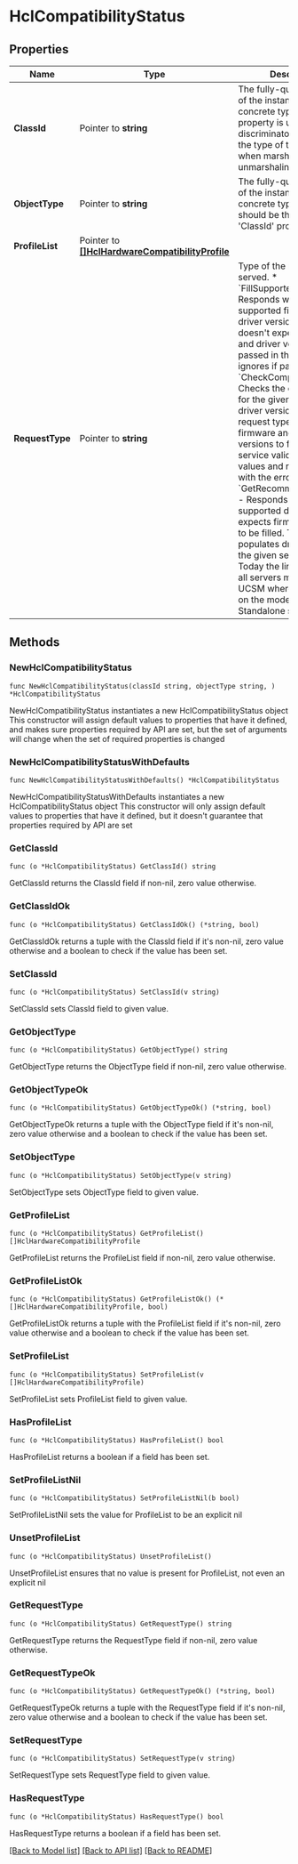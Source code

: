 # HclCompatibilityStatus

## Properties

Name | Type | Description | Notes
------------ | ------------- | ------------- | -------------
**ClassId** | Pointer to **string** | The fully-qualified name of the instantiated, concrete type. This property is used as a discriminator to identify the type of the payload when marshaling and unmarshaling data. | [default to "hcl.CompatibilityStatus"]
**ObjectType** | Pointer to **string** | The fully-qualified name of the instantiated, concrete type. The value should be the same as the &#39;ClassId&#39; property. | [default to "hcl.CompatibilityStatus"]
**ProfileList** | Pointer to [**[]HclHardwareCompatibilityProfile**](hcl.HardwareCompatibilityProfile.md) |  | [optional] 
**RequestType** | Pointer to **string** | Type of the request to be served. * &#x60;FillSupportedVersions&#x60; - Responds with the supported firmware and driver versions. The API doesn&#39;t expect firmware and driver versions to be passed in the request and ignores if passed. * &#x60;CheckCompatibility&#x60; - Checks the compatibility for the given firmware and driver versions. This request type expects the firmware and driver versions to filled and the service validates the values and responds back with the error codes. * &#x60;GetRecommendedDrivers&#x60; - Responds with the supported drivers. The API expects firmware version to be filled. The API populates driver ISO url for the given server model. Today the link is same for all servers managed by UCSM whereas it depends on the model for Standalone servers. | [optional] [default to "FillSupportedVersions"]

## Methods

### NewHclCompatibilityStatus

`func NewHclCompatibilityStatus(classId string, objectType string, ) *HclCompatibilityStatus`

NewHclCompatibilityStatus instantiates a new HclCompatibilityStatus object
This constructor will assign default values to properties that have it defined,
and makes sure properties required by API are set, but the set of arguments
will change when the set of required properties is changed

### NewHclCompatibilityStatusWithDefaults

`func NewHclCompatibilityStatusWithDefaults() *HclCompatibilityStatus`

NewHclCompatibilityStatusWithDefaults instantiates a new HclCompatibilityStatus object
This constructor will only assign default values to properties that have it defined,
but it doesn't guarantee that properties required by API are set

### GetClassId

`func (o *HclCompatibilityStatus) GetClassId() string`

GetClassId returns the ClassId field if non-nil, zero value otherwise.

### GetClassIdOk

`func (o *HclCompatibilityStatus) GetClassIdOk() (*string, bool)`

GetClassIdOk returns a tuple with the ClassId field if it's non-nil, zero value otherwise
and a boolean to check if the value has been set.

### SetClassId

`func (o *HclCompatibilityStatus) SetClassId(v string)`

SetClassId sets ClassId field to given value.


### GetObjectType

`func (o *HclCompatibilityStatus) GetObjectType() string`

GetObjectType returns the ObjectType field if non-nil, zero value otherwise.

### GetObjectTypeOk

`func (o *HclCompatibilityStatus) GetObjectTypeOk() (*string, bool)`

GetObjectTypeOk returns a tuple with the ObjectType field if it's non-nil, zero value otherwise
and a boolean to check if the value has been set.

### SetObjectType

`func (o *HclCompatibilityStatus) SetObjectType(v string)`

SetObjectType sets ObjectType field to given value.


### GetProfileList

`func (o *HclCompatibilityStatus) GetProfileList() []HclHardwareCompatibilityProfile`

GetProfileList returns the ProfileList field if non-nil, zero value otherwise.

### GetProfileListOk

`func (o *HclCompatibilityStatus) GetProfileListOk() (*[]HclHardwareCompatibilityProfile, bool)`

GetProfileListOk returns a tuple with the ProfileList field if it's non-nil, zero value otherwise
and a boolean to check if the value has been set.

### SetProfileList

`func (o *HclCompatibilityStatus) SetProfileList(v []HclHardwareCompatibilityProfile)`

SetProfileList sets ProfileList field to given value.

### HasProfileList

`func (o *HclCompatibilityStatus) HasProfileList() bool`

HasProfileList returns a boolean if a field has been set.

### SetProfileListNil

`func (o *HclCompatibilityStatus) SetProfileListNil(b bool)`

 SetProfileListNil sets the value for ProfileList to be an explicit nil

### UnsetProfileList
`func (o *HclCompatibilityStatus) UnsetProfileList()`

UnsetProfileList ensures that no value is present for ProfileList, not even an explicit nil
### GetRequestType

`func (o *HclCompatibilityStatus) GetRequestType() string`

GetRequestType returns the RequestType field if non-nil, zero value otherwise.

### GetRequestTypeOk

`func (o *HclCompatibilityStatus) GetRequestTypeOk() (*string, bool)`

GetRequestTypeOk returns a tuple with the RequestType field if it's non-nil, zero value otherwise
and a boolean to check if the value has been set.

### SetRequestType

`func (o *HclCompatibilityStatus) SetRequestType(v string)`

SetRequestType sets RequestType field to given value.

### HasRequestType

`func (o *HclCompatibilityStatus) HasRequestType() bool`

HasRequestType returns a boolean if a field has been set.


[[Back to Model list]](../README.md#documentation-for-models) [[Back to API list]](../README.md#documentation-for-api-endpoints) [[Back to README]](../README.md)


